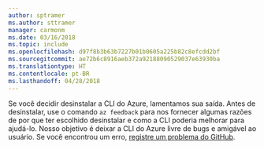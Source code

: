 ```yaml
---
author: sptramer
ms.author: sttramer
manager: carmonm
ms.date: 03/16/2018
ms.topic: include
ms.openlocfilehash: d97f8b3b63b7227b01b0605a225b82c8efcdd2bf
ms.sourcegitcommit: ae72b6c8916aeb372a92188090529037e63930ba
ms.translationtype: HT
ms.contentlocale: pt-BR
ms.lasthandoff: 04/28/2018
---
```

Se você decidir desinstalar a CLI do Azure, lamentamos sua saída. Antes de desinstalar, use o comando `az feedback` para nos fornecer algumas razões de por que ter escolhido desinstalar e como a CLI poderia melhorar para ajudá-lo. Nosso objetivo é deixar a CLI do Azure livre de bugs e amigável ao usuário. Se você encontrou um erro, [registre um problema do GitHub](https://github.com/Azure/azure-cli/issues).
